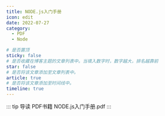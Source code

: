 ```yaml
---
title: NODE.js入门手册
icon: edit
date: 2022-07-27
category:
  - PDF
  - Node

# 是否置顶
sticky: false
# 是否收藏在博客主题的文章列表中。当填入数字时，数字越大，排名越靠前
star: false
# 是否将该文章添加至文章列表中。
article: true
# 是否将该文章添加至时间线中。
timeline: true
---
```

::: tip 导读
PDF书籍 NODE.js入门手册.pdf
:::
<!-- more -->


<PDF url="https://lc-gluttony.s3.amazonaws.com/LfQUMiHwWA4l/BTNn1r1yREDRTKByePDeIPuXo661VmYT/NODE.js%E5%85%A5%E9%97%A8%E6%89%8B%E5%86%8C.pdf" :toolbar="false"/>